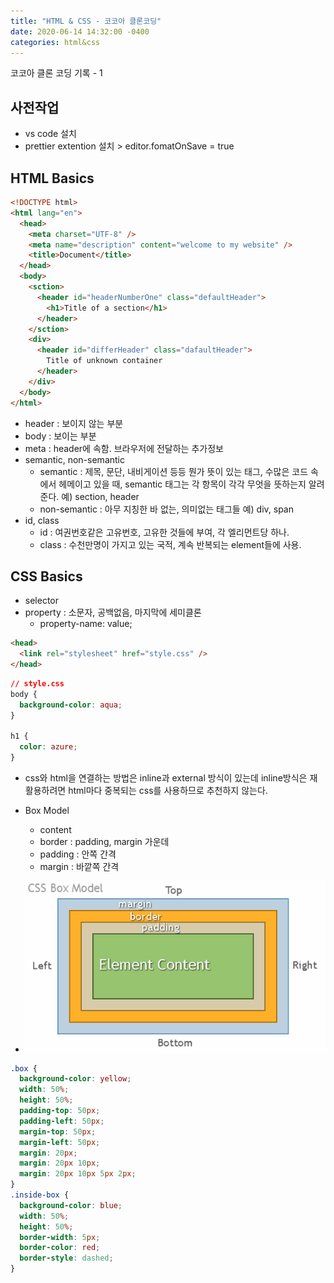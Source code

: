 ```yaml
---
title: "HTML & CSS - 코코아 클론코딩"
date: 2020-06-14 14:32:00 -0400
categories: html&css
---
```


코코아 클론 코딩 기록 - 1

## 사전작업

- vs code 설치
- prettier extention 설치 > editor.fomatOnSave = true

## HTML Basics

```html
<!DOCTYPE html>
<html lang="en">
  <head>
    <meta charset="UTF-8" />
    <meta name="description" content="welcome to my website" />
    <title>Document</title>
  </head>
  <body>
    <sction>
      <header id="headerNumberOne" class="defaultHeader">
        <h1>Title of a section</h1>
      </header>
    </sction>
    <div>
      <header id="differHeader" class="dafaultHeader">
        Title of unknown container
      </header>
    </div>
  </body>
</html>
```

- header : 보이지 않는 부분
- body : 보이는 부분
- meta : header에 속함. 브라우저에 전달하는 추가정보
- semantic, non-semantic
  - semantic : 제목, 문단, 내비게이션 등등 뭔가 뜻이 있는 태그, 수많은 코드 속에서 헤메이고 있을 때, semantic 태그는 각 항목이 각각 무엇을 뜻하는지 알려준다. 예) section, header
  - non-semantic : 아무 지칭한 바 없는, 의미없는 태그들 예) div, span
- id, class
  - id : 여권번호같은 고유번호, 고유한 것들에 부여, 각 엘리먼트당 하나.
  - class : 수천만명이 가지고 있는 국적, 계속 반복되는 element들에 사용.

## CSS Basics

- selector
- property : 소문자, 공백없음, 마지막에 세미클론
  - property-name: value;

```html
<head>
  <link rel="stylesheet" href="style.css" />
</head>
```

```css
// style.css
body {
  background-color: aqua;
}

h1 {
  color: azure;
}
```

- css와 html을 연결하는 방법은 inline과 external 방식이 있는데 inline방식은 재활용하려면 html마다 중복되는 css를 사용하므로 추천하지 않는다.

- Box Model
  - content
  - border : padding, margin 가운데
  - padding : 안쪽 간격
  - margin : 바깥쪽 간격
- ![boxmodel](/images/cssboxmodel.png)

```css
.box {
  background-color: yellow;
  width: 50%;
  height: 50%;
  padding-top: 50px;
  padding-left: 50px;
  margin-top: 50px;
  margin-left: 50px;
  margin: 20px;
  margin: 20px 10px;
  margin: 20px 10px 5px 2px;
}
.inside-box {
  background-color: blue;
  width: 50%;
  height: 50%;
  border-width: 5px;
  border-color: red;
  border-style: dashed;
}
```
